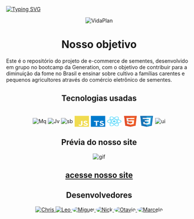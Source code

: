 [![Typing SVG](https://readme-typing-svg.herokuapp.com/?color=3CB371&size=35&center=true&vCenter=true&width=1000&lines=Bem-vindo+ao)](https://git.io/typing-svg)


<p align="center">
  <img width="100" src="https://i.imgur.com/QgknDQx.png" alt="VidaPlan">
  
  
<div align="center">
<h1>Nosso objetivo</h1>
</div>
Este é o repositório do projeto de e-commerce de sementes, desenvolvido em grupo no bootcamp da Generation, com o objetivo de contribuir para a diminuição da fome no Brasil e ensinar sobre cultivo a famílias carentes e pequenos agricultores através do comércio eletrônico de sementes.

<div align="center">
  
  ## ****Tecnologias usadas****
  <div align="center" style="display: inline_block"><br>
  <img align="center" alt="Mq" height="40" width="50" src="https://cdn.jsdelivr.net/gh/devicons/devicon/icons/mysql/mysql-original-wordmark.svg" />
  <img align="center" alt="Jv" height="40" width="50" src="https://cdn.jsdelivr.net/gh/devicons/devicon/icons/java/java-original-wordmark.svg" />
  <img align="center" alt="sb" height="40" width="50" src="https://cdn.jsdelivr.net/gh/devicons/devicon/icons/spring/spring-original-wordmark.svg" />
  <img align="center" alt="Js" height="30" width="40" src="https://raw.githubusercontent.com/devicons/devicon/master/icons/javascript/javascript-plain.svg">
  <img align="center" alt="Ts" height="30" width="40" src="https://raw.githubusercontent.com/devicons/devicon/master/icons/typescript/typescript-plain.svg">
  <img align="center" alt="React" height="30" width="40" src="https://raw.githubusercontent.com/devicons/devicon/master/icons/react/react-original.svg">
  <img align="center" alt="HTML" height="30" width="40" src="https://raw.githubusercontent.com/devicons/devicon/master/icons/html5/html5-original.svg">
  <img align="center" alt="CSS" height="30" width="40" src="https://raw.githubusercontent.com/devicons/devicon/master/icons/css3/css3-original.svg">
  <img align="center" alt="ui" height="30" width="40" src="https://cdn.jsdelivr.net/gh/devicons/devicon/icons/materialui/materialui-original.svg" />
  
  
  ## ****Prévia do nosso site****
   
  <img src="https://media.giphy.com/media/v1.Y2lkPTc5MGI3NjExYTJlM2RjNmIwYzkxY2Q5OWJjMDQ5Y2Q1NDYzOGE0YmU1YWRkYjcwNCZjdD1n/Re9KMj9cgRmLgn4VFX/giphy.gif" alt="gif" width="600"/>
    
   <h2><a href="https://vidaplan.netlify.app/login">acesse nosso site</a>
 </h2>
    
    
    
  ## ****Desenvolvedores****
    
<div align="center">
  <a href="https://github.com/ChrisPCruz99">
    <img src="https://i.imgur.com/IlNyrtS.png "alt="Chris" width="150">
  </a>
  <a href="https://github.com/Leonardoassis7">
    <img src="https://i.imgur.com/n6uJs6r.png" alt="Leo" width="150">
  </a>
  <a href="https://github.com/Miguel-hub22">
    <img src="https://i.imgur.com/MUVouOU.png" alt="Miguel" width="150" style="border-radius: 50%;">
  </a>
  <a href="https://github.com/Nichbreeze">
    <img src="https://i.imgur.com/y3NLJ6V.png" alt="Nick" width="150" style="border-radius: 50%;">
  </a>
  <a href="https://github.com/otaviomatheus0">
    <img src="https://i.imgur.com/M21C3bP.png" alt="Otavio" width="150" style="border-radius: 50%;">
  </a>
  <a href="https://github.com/Marcelobuda">
    <img src="https://i.imgur.com/OTOdu39.png" alt="Marcelo" width="150" style="border-radius: 50%;">
  </a>
</div>
    </div
